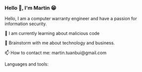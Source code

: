 ### **Hello** 👋, **I'm Martin** 😁<space><space>
<p>Hello, I am a computer warranty engineer and have a passion for information security.
<br>
<p> 🔭 I am currently learning about malicious code
<p> 💬 Brainstorm with me about technology and business.
<p> 📫 How to contact me: martin.tuanbui@gmail.com
<p> Languages and tools:

<!---
mt-usercontent/mt-usercontent is a ✨ special ✨ repository because its `README.md` (this file) appears on your GitHub profile.
You can click the Preview link to take a look at your changes.
--->
